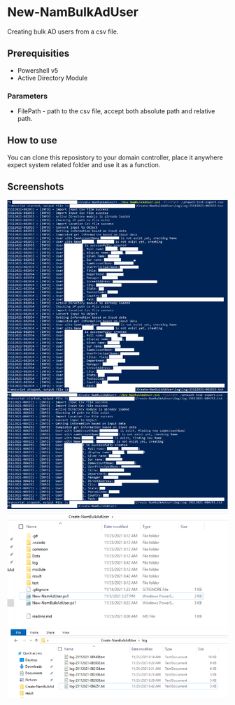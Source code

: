 # New-NamBulkAdUser
Creating bulk AD users from a csv file.

## Prerequisities
- Powershell v5 
- Active Directory Module

### Parameters
- FilePath - path to the csv file, accept both absolute path and relative path.

## How to use
You can clone this reposistory to your domain controller, place it anywhere expect system related folder and use it as a function.

## Screenshots
![](https://github.com/pzohaycuoi/Create-NamBulkAdUser/blob/master/Example/Screenshot%202021-11-25%20202933.png)
![](https://github.com/pzohaycuoi/Create-NamBulkAdUser/blob/master/Example/Screenshot%202021-11-25%20204256.png)
![](https://github.com/pzohaycuoi/Create-NamBulkAdUser/blob/master/Example/Screenshot%202021-11-25%20214143.png)
![](https://github.com/pzohaycuoi/Create-NamBulkAdUser/blob/master/Example/Screenshot%202021-11-25%20213828.png)

